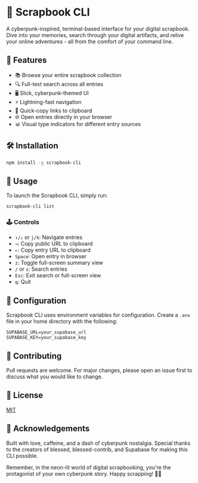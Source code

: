 # 🚀 Scrapbook CLI

A cyberpunk-inspired, terminal-based interface for your digital scrapbook. Dive into your memories, search through your digital artifacts, and relive your online adventures - all from the comfort of your command line.

## 🌟 Features

- 📚 Browse your entire scrapbook collection
- 🔍 Full-text search across all entries
- 🖥️ Slick, cyberpunk-themed UI
- ⚡ Lightning-fast navigation
- 🔗 Quick-copy links to clipboard
- 🌐 Open entries directly in your browser
- 📊 Visual type indicators for different entry sources

## 🛠️ Installation

```bash
npm install -g scrapbook-cli
```

## 🚀 Usage

To launch the Scrapbook CLI, simply run:

```bash
scrapbook-cli list
```

### 🕹️ Controls

- `↑/↓` or `j/k`: Navigate entries
- `→`: Copy public URL to clipboard
- `←`: Copy entry URL to clipboard
- `Space`: Open entry in browser
- `z`: Toggle full-screen summary view
- `/` or `s`: Search entries
- `Esc`: Exit search or full-screen view
- `q`: Quit

## 🔧 Configuration

Scrapbook CLI uses environment variables for configuration. Create a `.env` file in your home directory with the following:

```
SUPABASE_URL=your_supabase_url
SUPABASE_KEY=your_supabase_key
```

## 🤝 Contributing

Pull requests are welcome. For major changes, please open an issue first to discuss what you would like to change.

## 📜 License

[MIT](https://choosealicense.com/licenses/mit/)

## 🙏 Acknowledgements

Built with love, caffeine, and a dash of cyberpunk nostalgia. Special thanks to the creators of blessed, blessed-contrib, and Supabase for making this CLI possible.

Remember, in the neon-lit world of digital scrapbooking, you're the protagonist of your own cyberpunk story. Happy scrapping! 🌆💾